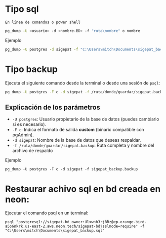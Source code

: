 
# Tipo sql
	En línea de comandos o power shell
```bash
pg_dump -U <usuario> -d <nombre-BD> -f "ruta\nombre" o nombre
```

Ejemplo
```bash
pg_dump -U postgres -d sigepat -f "C:\Users\mitch\Documents\sigepat_backup.sql"

```


# Tipo backup

Ejecuta el siguiente comando desde la terminal o desde una sesión de `psql`:
```bash
pg_dump -U postgres -F c -d sigepat -f /ruta/donde/guardar/sigepat.backup
```

## Explicación de los parámetros
- `-U postgres`: Usuario propietario de la base de datos (puedes cambiarlo si es necesario).
- `-F c`: Indica el formato de salida **custom** (binario compatible con pgAdmin).
- `-d sigepat`: Nombre de la base de datos que deseas respaldar.
- `-f /ruta/donde/guardar/sigepat.backup`: Ruta completa y nombre del archivo de respaldo

Ejemplo
```shell
pg_dump -U postgres -F c -d sigepat -f sigepat_backup.backup
```



# Restaurar achivo sql en bd creada en neon:

Ejecutar el comando psql en un terminal:
```shell
psql "postgresql://sigepat-bd_owner:Ulxwnb3rj8Rz@ep-orange-bird-a5o6nkrk.us-east-2.aws.neon.tech/sigepat-bd?sslmode=require" -f "C:\Users\mitch\Documents\sigepat_backup.sql"
```
